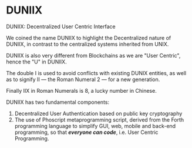 # DUNIIX
DUNIIX: Decentralized User Centric Interface

We coined the name DUNIIX to highlight the Decentralized nature of DUNIIX, in contrast to the centralized systems inherited from UNIX.

DUNIIX is also very different from Blockchains as we are "User Centric", hence the "U" in DUNIIX.

The double I is used to avoid conflicts with existing DUNIX entities, as well as to signify II &mdash; the Roman Numeral 2 &mdash; for a new generation.

Finally IIX in Roman Numerals is 8, a lucky number in Chinese.

DUNIIX has two fundamental components:

1. Decentralized User Authentication based on public key cryptography
2. The use of Phoscript metaprogramming script, derived from the Forth programming language to simplify GUI, web, mobile and back-end programming, so that ___everyone can code___, i.e. User Centric Programming.
